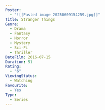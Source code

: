 ```yaml
---
Poster:
  - "![[Pasted image 20250609154259.jpg]]"
Title: Stranger Things
Genre:
  - Drama
  - Fantasy
  - Horror
  - Mystery
  - Sci-Fi
  - Thriller
DateFilm: 2016-07-15
Duration: 51
Rating:
  - "6"
ViewingStatus:
  - Watching
Favourite:
  - Yes
Type:
  - Series
---
```

